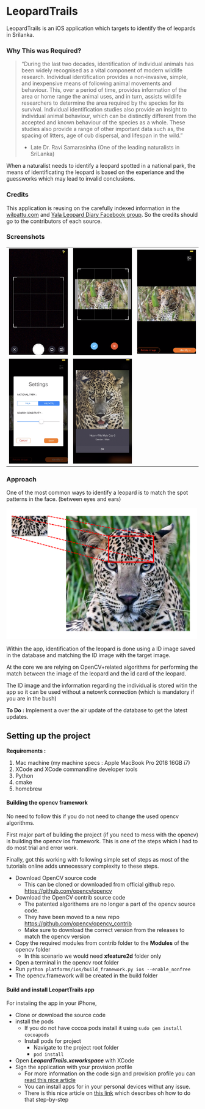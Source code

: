# LeopardTrails
LeopardTrails is an iOS application which targets to identify the of leopards in Srilanka. 

### Why This was Required?

> “During the last two decades, identification of individual animals has been widely recognised as a vital component of modern wildlife research. Individual identification provides a non-invasive, simple, and inexpensive means of following animal movements and behaviour. This, over a period of time, provides information of the area or home range the animal uses, and in turn, assists wildlife researchers to determine the area required by the species for its survival. Individual identification studies also provide an insight to individual animal behaviour, which can be distinctly different from the accepted and known behaviour of the species as a whole. These studies also provide a range of other important data such as, the spacing of litters, age of cub dispersal, and lifespan in the wild.”
> - Late Dr. Ravi Samarasinha (One of the leading naturalists in SriLanka)

When a naturalist needs to identify a leopard spotted in a national park, the means of identificating the leopard is based on the experiance and the guessworks which may lead to invalid conclusions.

### Credits
This application is reusing on the carefully indexed information in the [wilpattu.com](https://www.wilpattu.com) and [Yala Leopard Diary Facebook group](https://www.facebook.com/groups/129638654392324/photos/?filter=albums). So the credits should go to the contributors of each source.

### Screenshots

<table style="width:100%">
  <tr>
    <td>
        <img src="https://github.com/debugger89/LeopardTrails/blob/master/README_ASSETS/camera%20view.png" width="300">
    </td>
    <td>
        <img src="https://github.com/debugger89/LeopardTrails/blob/master/README_ASSETS/crop%20selected%20image.png" width="300">
    </td> 
    <td>
      <img src="https://github.com/debugger89/LeopardTrails/blob/master/README_ASSETS/identify%20view.png" width="300">
    </td>
  </tr>
  <tr>
    <td>
      <img src="https://github.com/debugger89/LeopardTrails/blob/master/README_ASSETS/settings%20view.png" width="300">
    </td>
    <td>
      <img src="https://github.com/debugger89/LeopardTrails/blob/master/README_ASSETS/results%20view.png" width="300">
    </td>
  </tr>
</table>


### Approach

One of the most common ways to identify a leopard is to match the spot patterns in the face. (between eyes and ears)

<img src="https://github.com/debugger89/LeopardTrails/blob/master/README_ASSETS/how%20to%20identify.png" width="500">

Within the app, identification of the leopard is done using a ID image saved in the database and matching the ID image with the target image.

At the core we are relying on OpenCV+related algorithms for performing the match between the image of the leopard and the id card of the leopard.

The ID image and the information regarding the individual is stored witin the app so it can be used without a netowrk connection (which is mandatory if you are in the bush)

**To Do :** Implement a over the air update of the database to get the latest updates.


## Setting up the project

**Requirements :** 
1. Mac machine (my machine specs : Apple MacBook Pro 2018 16GB i7)
2. XCode and XCode commandline developer tools
3. Python
4. cmake
5. homebrew

#### Building the opencv framework

No need to follow this if you do not need to change the used opencv algorithms.

First major part of building the project (if you need to mess with the opencv) is building the opencv ios framework. This is one of the steps which I had to do most trial and error work.

Finally, got this working with following simple set of steps as most of the tutorials online adds unnecessary complexity to these steps.

- Download OpenCV source code
  - This can be cloned or downloaded from official github repo. https://github.com/opencv/opencv
- Download the OpenCV contrib source code
  - The patented algorithems are no longer a part of the opencv source code.
  - They have been moved to a new repo https://github.com/opencv/opencv_contrib
  - Make sure to download the correct version from the releases to match the opencv version
- Copy the required modules from contrib folder to the **Modules** of the opencv folder
  - In this scenario we would need **xfeature2d** folder only
- Open a terminal in the opencv root folder
- Run ```python platforms/ios/build_framework.py ios --enable_nonfree```
- The opencv.framework will be created in the build folder


#### Build and install LeopartTrails app

For instaiing the app in your iPhone, 

- Clone or download the source code
- install the pods
  - If you do not have cocoa pods install it using ```sudo gem install cocoapods```
  - Install pods for project
    - Navigate to the project root folder
    - ```pod install```
- Open ***LeopardTrails.xcworkspace*** with XCode
- Sign the application with your provision profile
  - For more information on the code sign and provision profile you can [read this nice article](https://medium.com/@abhimuralidharan/what-is-a-provisioning-profile-in-ios-77987a7c54c2)
  - You can install apps for in your personal devices withut any issue.
  - There is this nice article on [this link](https://ionicframework.com/blog/deploying-to-a-device-without-an-apple-developer-account/) which describes oh how to do that step-by-step
  
 

  




